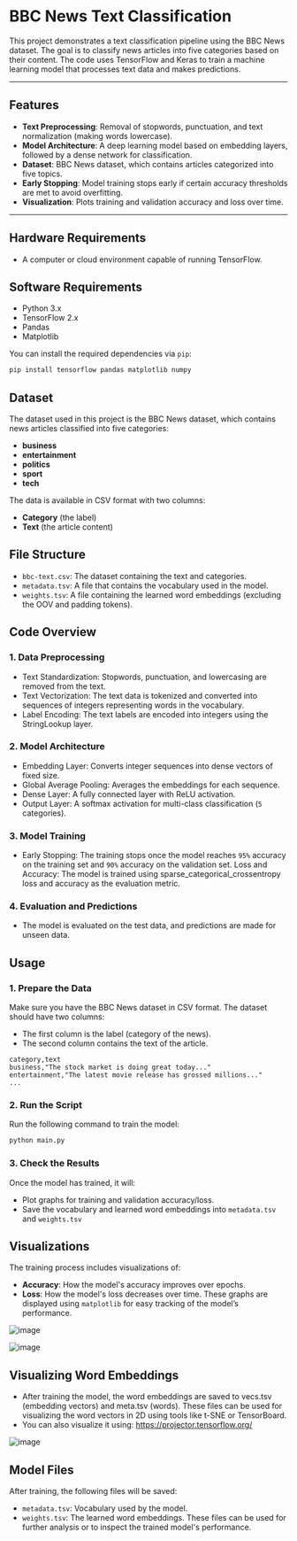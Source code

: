 # BBC News Text Classification

This project demonstrates a text classification pipeline using the BBC News dataset. The goal is to classify news articles into five categories based on their content. The code uses TensorFlow and Keras to train a machine learning model that processes text data and makes predictions.

---

## Features

- **Text Preprocessing**: Removal of stopwords, punctuation, and text normalization (making words lowercase).
- **Model Architecture**: A deep learning model based on embedding layers, followed by a dense network for classification.
- **Dataset**: BBC News dataset, which contains articles categorized into five topics.
- **Early Stopping**: Model training stops early if certain accuracy thresholds are met to avoid overfitting.
- **Visualization**: Plots training and validation accuracy and loss over time.

---

## Hardware Requirements

- A computer or cloud environment capable of running TensorFlow.

## Software Requirements

- Python 3.x
- TensorFlow 2.x
- Pandas
- Matplotlib

You can install the required dependencies via `pip`:

```bash
pip install tensorflow pandas matplotlib numpy
```

## Dataset
The dataset used in this project is the BBC News dataset, which contains news articles classified into five categories:
- **business**
- **entertainment**
- **politics**
- **sport**
- **tech**

The data is available in CSV format with two columns:
- **Category** (the label)
- **Text** (the article content)

## File Structure
- `bbc-text.csv`: The dataset containing the text and categories.
- `metadata.tsv`: A file that contains the vocabulary used in the model.
- `weights.tsv`: A file containing the learned word embeddings (excluding the OOV and padding tokens).

## Code Overview
### 1. Data Preprocessing
- Text Standardization: Stopwords, punctuation, and lowercasing are removed from the text.
- Text Vectorization: The text data is tokenized and converted into sequences of integers representing words in the vocabulary.
- Label Encoding: The text labels are encoded into integers using the StringLookup layer.
  
### 2. Model Architecture
- Embedding Layer: Converts integer sequences into dense vectors of fixed size.
- Global Average Pooling: Averages the embeddings for each sequence.
- Dense Layer: A fully connected layer with ReLU activation.
- Output Layer: A softmax activation for multi-class classification (`5` categories).
  
### 3. Model Training
- Early Stopping: The training stops once the model reaches `95%` accuracy on the training set and `90%` accuracy on the validation set.
Loss and Accuracy: The model is trained using sparse_categorical_crossentropy loss and accuracy as the evaluation metric.

### 4. Evaluation and Predictions
- The model is evaluated on the test data, and predictions are made for unseen data.

## Usage
### 1. Prepare the Data
Make sure you have the BBC News dataset in CSV format. The dataset should have two columns:
- The first column is the label (category of the news).
- The second column contains the text of the article.
```csv
category,text
business,"The stock market is doing great today..."
entertainment,"The latest movie release has grossed millions..."
...
```
### 2. Run the Script
Run the following command to train the model:
```bash
python main.py
```
### 3. Check the Results
Once the model has trained, it will:
- Plot graphs for training and validation accuracy/loss.
- Save the vocabulary and learned word embeddings into `metadata.tsv` and `weights.tsv`

## Visualizations
The training process includes visualizations of:
- **Accuracy**: How the model's accuracy improves over epochs.
- **Loss**: How the model's loss decreases over time.
These graphs are displayed using `matplotlib` for easy tracking of the model’s performance.

![image](https://github.com/user-attachments/assets/bbdb7005-2f9b-410b-985c-7a9b43470354)


![image](https://github.com/user-attachments/assets/e873bb3b-03e3-49fc-900c-e1cb8e055874)


## Visualizing Word Embeddings
- After training the model, the word embeddings are saved to vecs.tsv (embedding vectors) and meta.tsv (words). These files can be used for visualizing the word vectors in 2D using tools like t-SNE or TensorBoard.
- You can also visualize it using: https://projector.tensorflow.org/

![image](https://github.com/user-attachments/assets/3a6d221b-293e-4a1a-bbd1-486f7ea03dcb)


## Model Files
After training, the following files will be saved:
- `metadata.tsv`: Vocabulary used by the model.
- `weights.tsv`: The learned word embeddings.
These files can be used for further analysis or to inspect the trained model's performance.

